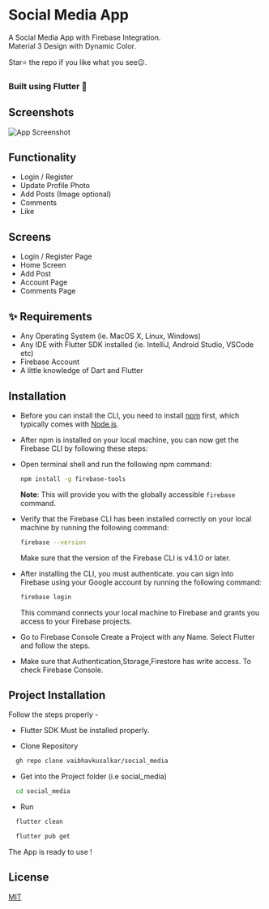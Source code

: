 # Social Media App
 A Social Media App with Firebase Integration.\
 Material 3 Design with Dynamic Color.
 
 Star⭐ the repo if you like what you see😉.
 ### Built using Flutter 💙

## Screenshots

![App Screenshot](https://github.com/vaibhavkusalkar/bank_wallet/blob/d14b09b7b833841337526723a7d513629336ee8d/Mockups/wallet_app%20Homepage.png=430x932)

## Functionality
* Login / Register
* Update Profile Photo
* Add Posts (Image optional)
* Comments
* Like



## Screens
* Login / Register Page
* Home Screen
* Add Post
* Account Page
* Comments Page


## ✨ Requirements

* Any Operating System (ie. MacOS X, Linux, Windows)
* Any IDE with Flutter SDK installed (ie. IntelliJ, Android Studio, VSCode etc)
* Firebase Account
* A little knowledge of Dart and Flutter
## Installation

* Before you can install the CLI, you need to install [npm](https://npmjs.org/) first, which typically comes with [Node.js](http://nodejs.org/).

* After npm is installed on your local machine, you can now get the Firebase CLI by following these steps:

* Open terminal shell and run the following npm command:
    ```bash
    npm install -g firebase-tools
    ```
    **Note**: This will provide you with the globally accessible `firebase` command.
    
* Verify that the Firebase CLI has been installed correctly on your local machine by running the following command:
    ```bash
    firebase --version
    ```
    Make sure that the version of the Firebase CLI is v4.1.0 or later.

* After installing the CLI, you must authenticate. you can sign into Firebase using your Google account by running the following command:
    ```bash
    firebase login
    ```
    This command connects your local machine to Firebase and grants you access to your Firebase projects.

* Go to Firebase Console Create a Project with any Name. Select Flutter and follow the steps.
* Make sure that Authentication,Storage,Firestore has write access.  To check Firebase Console.

## Project Installation
Follow the steps properly -

- Flutter SDK Must be installed properly.

- Clone Repository
```bash
  gh repo clone vaibhavkusalkar/social_media
```

- Get into the Project folder (i.e social_media)
```bash
  cd social_media
```

- Run
```bash
  flutter clean
```
```bash
  flutter pub get
```

The App is ready to use !
## License

[MIT](https://choosealicense.com/licenses/mit/)

